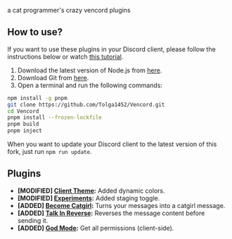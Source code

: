 a cat programmer's crazy vencord plugins

## How to use?

If you want to use these plugins in your Discord client, please follow the instructions below or watch [this tutorial](https://drive.google.com/file/d/1zlWv4t14ORqy7QuF_Sup7DLkf7pAgS90/view?usp=sharing).

1. Download the latest version of Node.js from [here](https://nodejs.org/en/download/current).
2. Download Git from [here](https://git-scm.com/).
3. Open a terminal and run the following commands:
```bash
npm install -g pnpm
git clone https://github.com/Tolga1452/Vencord.git
cd Vencord
pnpm install --frozen-lockfile
pnpm build
pnpm inject
```

When you want to update your Discord client to the latest version of this fork, just run `npm run update`.

## Plugins

- **[MODIFIED] [Client Theme](https://github.com/Tolga1452/Vencord/tree/main/src/plugins/clientTheme):** Added dynamic colors.
- **[MODIFIED] [Experiments](https://github.com/Tolga1452/Vencord/tree/main/src/plugins/experiments):** Added staging toggle.
- **[ADDED] [Become Catgirl](https://github.com/Tolga1452/Vencord/tree/main/src/plugins/becomeCatgirl):** Turns your messages into a catgirl message.
- **[ADDED] [Talk In Reverse](https://github.com/Tolga1452/Vencord/tree/main/src/plugins/talkInReverse):** Reverses the message content before sending it.
- **[ADDED] [God Mode](https://github.com/Tolga1452/Vencord/tree/main/src/plugins/godMode):** Get all permissions (client-side).
